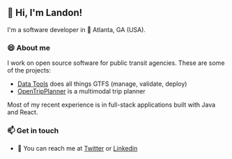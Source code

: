 ## 👋 Hi, I'm Landon!
I'm a software developer in 🍑 Atlanta, GA (USA).

### 😄 About me 
I work on open source software for public transit agencies. These are some of the projects:

- [Data Tools](https://github.com/ibi-group/datatools-ui) does all things GTFS (manage, validate, deploy)
- [OpenTripPlanner](https://github.com/opentripplanner/opentripplanner) is a multimodal trip planner

Most of my recent experience is in full-stack applications built with Java and React.

### 📫 Get in touch
- 📧 You can reach me at [Twitter](https://twitter.com/eltiar) or [Linkedin](https://linkedin.com/in/landonreed)
